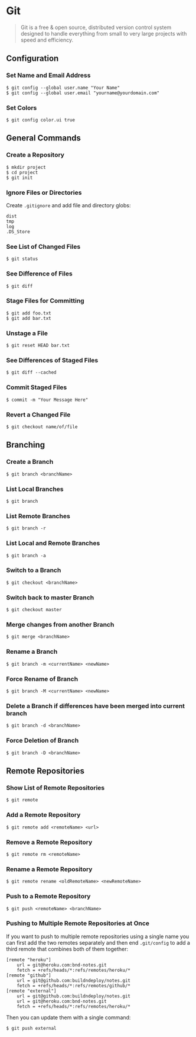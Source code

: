 # Git

> Git is a free & open source, distributed version control system designed to handle everything from small to very large projects with speed and efficiency.

## Configuration

### Set Name and Email Address

	$ git config --global user.name "Your Name"
	$ git config --global user.email "yourname@yourdomain.com"

### Set Colors

	$ git config color.ui true

## General Commands

### Create a Repository

	$ mkdir project
	$ cd project
	$ git init

### Ignore Files or Directories

Create `.gitignore` and add file and directory globs:

	dist
	tmp
	log
	.DS_Store

### See List of Changed Files

	$ git status
	
### See Difference of Files

	$ git diff

### Stage Files for Committing

	$ git add foo.txt
	$ git add bar.txt

### Unstage a File

	$ git reset HEAD bar.txt

### See Differences of Staged Files

	$ git diff --cached
	
### Commit Staged Files

	$ commit -m "Your Message Here"

### Revert a Changed File

	$ git checkout name/of/file

## Branching

### Create a Branch

	$ git branch <branchName>

### List Local Branches

	$ git branch
	
### List Remote Branches

	$ git branch -r

### List Local and Remote Branches

	$ git branch -a

### Switch to a Branch

	$ git checkout <branchName>

### Switch back to master Branch

	$ git checkout master

### Merge changes from another Branch

	$ git merge <branchName>
	
### Rename a Branch

	$ git branch -m <currentName> <newName>

### Force Rename of Branch

	$ git branch -M <currentName> <newName>

	
### Delete a Branch if differences have been merged into current branch

	$ git branch -d <branchName>

### Force Deletion of Branch

	$ git branch -D <branchName>

## Remote Repositories

### Show List of Remote Repositories

	$ git remote
	
### Add a Remote Repository

	$ git remote add <remoteName> <url>
	
### Remove a Remote Repository

	$ git remote rm <remoteName>
	
### Rename a Remote Repository

	$ git remote rename <oldRemoteName> <newRemoteName>

### Push to a Remote Repository

	$ git push <remoteName> <branchName>
	
### Pushing to Multiple Remote Repositories at Once

If you want to push to multiple remote repositories using a single name you can first add the two remotes separately and then end `.git/config` to add a third remote that combines both of them together:

	[remote "heroku"]
		url = git@heroku.com:bnd-notes.git
		fetch = +refs/heads/*:refs/remotes/heroku/*
	[remote "github"]
		url = git@github.com:buildndeploy/notes.git
		fetch = +refs/heads/*:refs/remotes/github/*
	[remote "external"]
	    url = git@github.com:buildndeploy/notes.git
		url = git@heroku.com:bnd-notes.git
		fetch = +refs/heads/*:refs/remotes/heroku/*

Then you can update them with a single command:

	$ git push external
